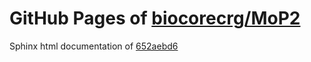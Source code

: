 GitHub Pages of [biocorecrg/MoP2](https://github.com/biocorecrg/MoP2.git)
===
Sphinx html documentation of [652aebd6](https://github.com/biocorecrg/MoP2/tree/652aebd64371a3c529edd988b29e6f3d7c45ea2f)
